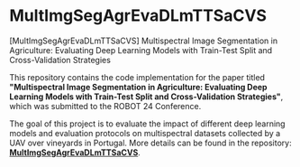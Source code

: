 # MultImgSegAgrEvaDLmTTSaCVS

[MultImgSegAgrEvaDLmTTSaCVS] Multispectral Image Segmentation in Agriculture: Evaluating Deep Learning Models with Train-Test Split and Cross-Validation Strategies

This repository contains the code implementation for the paper titled **"Multispectral Image Segmentation in Agriculture: Evaluating Deep Learning Models with Train-Test Split and Cross-Validation Strategies"**, which was submitted to the ROBOT 24 Conference. 

The goal of this project is to evaluate the impact of different deep learning models and evaluation protocols on multispectral datasets collected by a UAV over vineyards in Portugal. More details can be found in the repository: **[MultImgSegAgrEvaDLmTTSaCVS](https://github.com/wilgomoreira/MultImgSegAgrEvaDLmTTSaCVS?tab=readme-ov-file#license)**.

